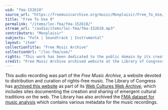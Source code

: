 ```yaml
---
uid: "fma-152618"
source_url: "https://freemusicarchive.org/music/Monplaisir/Free_To_Use/Monplaisir_-_Free_To_Use_-_09_Free_To_Use_9"
title: "Free To Use 9"
permalink: "/items/loc-fma/fma-152618/"
stream_url: "/audio/items/loc-fma/fma-152618.mp3"
contributors: "Monplaisir"
subjects: "Folk | Soundtrack | Instrumental"
layout: "item"
collectionTitle: "Free Music Archive"
collectionUrl: "/loc-fma/use/"
rights: "This work has been dedicated to the public domain by its creator, thus is free to use and reuse without restriction. You can copy, modify, distribute and perform the work, even for commercial purposes, all without asking permission. Attribution is recommended but not required."
credit: "Free Music Archive archived website at the Library of Congress, Web Archives Division."
---
```


This audio recording was part of the _Free Music Archive_, a website devoted to distribution and curation of rights-free music. The Library of Congress has [archived this website](https://www.loc.gov/item/lcwaN0026492/) as part of its [Web Cultures Web Archive](https://www.loc.gov/collections/web-cultures-web-archive/about-this-collection/), which includes sites documenting the creation and sharing of emergent cultural traditions on the web. The Library has also archived the [FMA dataset for music analysis](https://catalog.loc.gov/vwebv/search?searchCode=LCCN&searchArg=2018655052&searchType=1&permalink=y) which contains various metadata for the music recordings.
